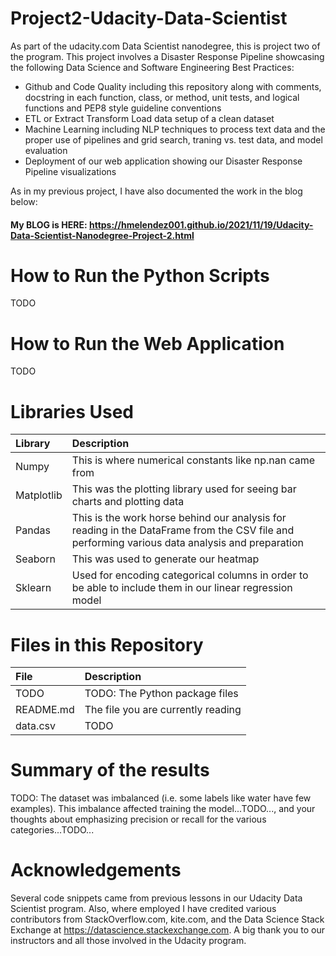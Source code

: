 # Project2-Udacity-Data-Scientist
As part of the udacity.com Data Scientist nanodegree, this is project two of the program. This project involves a Disaster Response Pipeline showcasing the following Data Science and Software Engineering Best Practices:

* Github and Code Quality including this repository along with comments, docstring in each function, class, or method, unit tests, and logical functions and PEP8 style guideline conventions
* ETL or Extract Transform Load data setup of a clean dataset
* Machine Learning including NLP techniques to process text data and the proper use of pipelines and grid search, traning vs. test data, and model evaluation
* Deployment of our web application showing our Disaster Response Pipeline visualizations

As in my previous project, I have also documented the work in the blog below:

#### My BLOG is HERE: https://hmelendez001.github.io/2021/11/19/Udacity-Data-Scientist-Nanodegree-Project-2.html

# How to Run the Python Scripts
TODO

# How to Run the Web Application
TODO

# Libraries Used
| Library | Description |
| :--- | :--- |
| Numpy |This is where numerical constants like np.nan came from|
| Matplotlib |This was the plotting library used for seeing bar charts and plotting data |
| Pandas |This is the work horse behind our analysis for reading in the DataFrame from the CSV file and performing various data analysis and preparation |
| Seaborn |This was used to generate our heatmap |
| Sklearn |Used for encoding categorical columns in order to be able to include them in our linear regression model |

# Files in this Repository
| File | Description |
| :--- | :--- |
| TODO | TODO: The Python package files |
| README.md | The file you are currently reading |
| data.csv | TODO |

# Summary of the results
TODO: The dataset was imbalanced (i.e. some labels like water have few examples). This imbalance affected training the model...TODO..., and your thoughts about emphasizing precision or recall for the various categories...TODO...

# Acknowledgements
Several code snippets came from previous lessons in our Udacity Data Scientist program. Also, where employed I have credited various contributors from StackOverflow.com, kite.com, and the Data Science Stack Exchange at https://datascience.stackexchange.com. A big thank you to our instructors and all those involved in the Udacity program.
